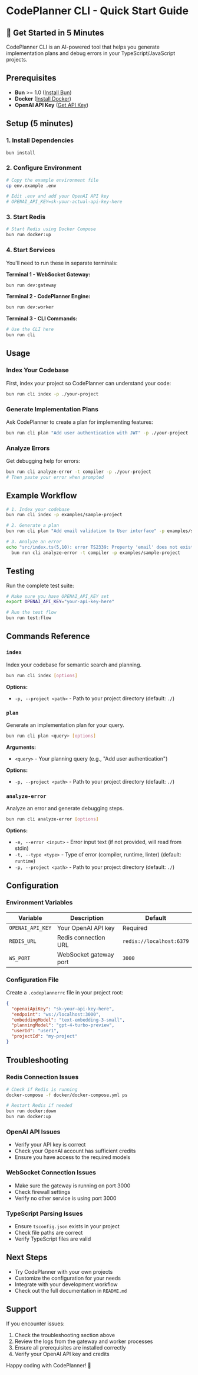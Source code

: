 # CodePlanner CLI - Quick Start Guide

## 🚀 Get Started in 5 Minutes

CodePlanner CLI is an AI-powered tool that helps you generate implementation plans and debug errors in your TypeScript/JavaScript projects.

## Prerequisites

- **Bun** >= 1.0 ([Install Bun](https://bun.sh/docs/installation))
- **Docker** ([Install Docker](https://docs.docker.com/get-docker/))
- **OpenAI API Key** ([Get API Key](https://platform.openai.com/api-keys))

## Setup (5 minutes)

### 1. Install Dependencies

```bash
bun install
```

### 2. Configure Environment

```bash
# Copy the example environment file
cp env.example .env

# Edit .env and add your OpenAI API key
# OPENAI_API_KEY=sk-your-actual-api-key-here
```

### 3. Start Redis

```bash
# Start Redis using Docker Compose
bun run docker:up
```

### 4. Start Services

You'll need to run these in separate terminals:

**Terminal 1 - WebSocket Gateway:**
```bash
bun run dev:gateway
```

**Terminal 2 - CodePlanner Engine:**
```bash
bun run dev:worker
```

**Terminal 3 - CLI Commands:**
```bash
# Use the CLI here
bun run cli
```

## Usage

### Index Your Codebase

First, index your project so CodePlanner can understand your code:

```bash
bun run cli index -p ./your-project
```

### Generate Implementation Plans

Ask CodePlanner to create a plan for implementing features:

```bash
bun run cli plan "Add user authentication with JWT" -p ./your-project
```

### Analyze Errors

Get debugging help for errors:

```bash
bun run cli analyze-error -t compiler -p ./your-project
# Then paste your error when prompted
```

## Example Workflow

```bash
# 1. Index your codebase
bun run cli index -p examples/sample-project

# 2. Generate a plan
bun run cli plan "Add email validation to User interface" -p examples/sample-project

# 3. Analyze an error
echo "src/index.ts(5,10): error TS2339: Property 'email' does not exist on type 'User'" | \
  bun run cli analyze-error -t compiler -p examples/sample-project
```

## Testing

Run the complete test suite:

```bash
# Make sure you have OPENAI_API_KEY set
export OPENAI_API_KEY="your-api-key-here"

# Run the test flow
bun run test:flow
```

## Commands Reference

### `index`
Index your codebase for semantic search and planning.

```bash
bun run cli index [options]
```

**Options:**
- `-p, --project <path>` - Path to your project directory (default: `./`)

### `plan`
Generate an implementation plan for your query.

```bash
bun run cli plan <query> [options]
```

**Arguments:**
- `<query>` - Your planning query (e.g., "Add user authentication")

**Options:**
- `-p, --project <path>` - Path to your project directory (default: `./`)

### `analyze-error`
Analyze an error and generate debugging steps.

```bash
bun run cli analyze-error [options]
```

**Options:**
- `-e, --error <input>` - Error input text (if not provided, will read from stdin)
- `-t, --type <type>` - Type of error (compiler, runtime, linter) (default: `runtime`)
- `-p, --project <path>` - Path to your project directory (default: `./`)

## Configuration

### Environment Variables

| Variable | Description | Default |
|----------|-------------|---------|
| `OPENAI_API_KEY` | Your OpenAI API key | Required |
| `REDIS_URL` | Redis connection URL | `redis://localhost:6379` |
| `WS_PORT` | WebSocket gateway port | `3000` |

### Configuration File

Create a `.codeplannerrc` file in your project root:

```json
{
  "openaiApiKey": "sk-your-api-key-here",
  "endpoint": "ws://localhost:3000",
  "embeddingModel": "text-embedding-3-small",
  "planningModel": "gpt-4-turbo-preview",
  "userId": "user1",
  "projectId": "my-project"
}
```

## Troubleshooting

### Redis Connection Issues

```bash
# Check if Redis is running
docker-compose -f docker/docker-compose.yml ps

# Restart Redis if needed
bun run docker:down
bun run docker:up
```

### OpenAI API Issues

- Verify your API key is correct
- Check your OpenAI account has sufficient credits
- Ensure you have access to the required models

### WebSocket Connection Issues

- Make sure the gateway is running on port 3000
- Check firewall settings
- Verify no other service is using port 3000

### TypeScript Parsing Issues

- Ensure `tsconfig.json` exists in your project
- Check file paths are correct
- Verify TypeScript files are valid

## Next Steps

- Try CodePlanner with your own projects
- Customize the configuration for your needs
- Integrate with your development workflow
- Check out the full documentation in `README.md`

## Support

If you encounter issues:

1. Check the troubleshooting section above
2. Review the logs from the gateway and worker processes
3. Ensure all prerequisites are installed correctly
4. Verify your OpenAI API key and credits

Happy coding with CodePlanner! 🎉
